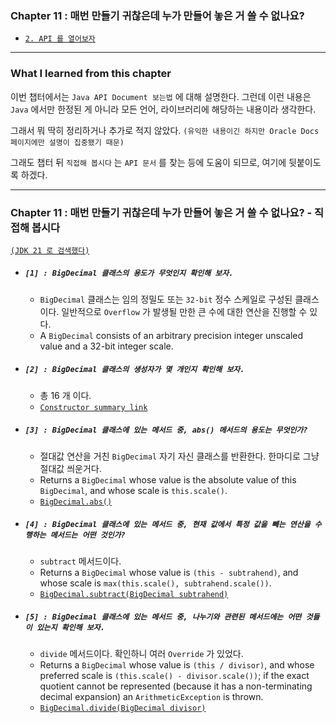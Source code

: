 
### Chapter 11 : 매번 만들기 귀찮은데 누가 만들어 놓은 거 쓸 수 없나요?

- [`2. API 를 열어보자`](./section_02.md#2-api-를-열어보자)


---

### What I learned from this chapter

이번 챕터에서는 `Java API Document 보는법` 에 대해 설명한다. 그런데 이런 내용은 `Java` 에서만 한정된 게 아니라 모든 언어, 라이브러리에 해당하는 내용이라 생각한다.

그래서 뭐 딱히 정리하거나 추가로 적지 않았다. `(유익한 내용이긴 하지만 Oracle Docs 페이지에만 설명이 집중됐기 때문)`

그래도 챕터 뒤 `직접해 봅시다` 는 `API 문서` 를 찾는 등에 도움이 되므로, 여기에 뒷붙이도록 하겠다.

---

### Chapter 11 : 매번 만들기 귀찮은데 누가 만들어 놓은 거 쓸 수 없나요? - 직접해 봅시다

[`(JDK 21 로 검색했다)`](https://docs.oracle.com/en/java/javase/21/docs/api/index.html)

- ##### `[1] : BigDecimal 클래스의 용도가 무엇인지 확인해 보자.`
    - `BigDecimal` 클래스는 임의 정밀도 또는 `32-bit` 정수 스케일로 구성된 클래스이다. 일반적으로 `Overflow` 가 발생될 만한 큰 수에 대한 연산을 진행할 수 있다.
    - A `BigDecimal` consists of an arbitrary precision integer unscaled value and a 32-bit integer scale.


- ##### `[2] : BigDecimal 클래스의 생성자가 몇 개인지 확인해 보자.`
    - 총 16 개 이다.
    - [`Constructor summary link`](https://docs.oracle.com/en/java/javase/21/docs/api/java.base/java/math/BigDecimal.html#constructor-summary)

- ##### `[3] : BigDecimal 클래스에 있는 메서드 중, abs() 메서드의 용도는 무엇인가?`
    - 절대값 연산을 거친 `BigDecimal` 자기 자신 클래스를 반환한다. 한마디로 그냥 절대값 씌운거다.
    - Returns a `BigDecimal` whose value is the absolute value of this `BigDecimal`, and whose scale is `this.scale()`.
    - [`BigDecimal.abs()`](https://docs.oracle.com/en/java/javase/21/docs/api/java.base/java/math/BigDecimal.html#abs())


- ##### `[4] : BigDecimal 클래스에 있는 메서드 중, 현재 값에서 특정 값을 빼는 연산을 수행하는 메서드는 어떤 것인가?`
    - `subtract` 메서드이다.
    - Returns a `BigDecimal` whose value is `(this - subtrahend)`, and whose scale is `max(this.scale(), subtrahend.scale())`.
    - [`BigDecimal.subtract(BigDecimal subtrahend)`](https://docs.oracle.com/en/java/javase/21/docs/api/java.base/java/math/BigDecimal.html#subtract(java.math.BigDecimal))


- ##### `[5] : BigDecimal 클래스에 있는 메서드 중, 나누기와 관련된 메서드에는 어떤 것들이 있는지 확인해 보자.`
    - `divide` 메서드이다. 확인하니 여러 `Override` 가 있었다.
    - Returns a `BigDecimal` whose value is `(this / divisor)`, and whose preferred scale is `(this.scale() - divisor.scale())`; if the exact quotient cannot be represented (because it has a non-terminating decimal expansion) an `ArithmeticException` is thrown.
    - [`BigDecimal.divide(BigDecimal divisor)`](https://docs.oracle.com/en/java/javase/21/docs/api/java.base/java/math/BigDecimal.html#divide(java.math.BigDecimal))


